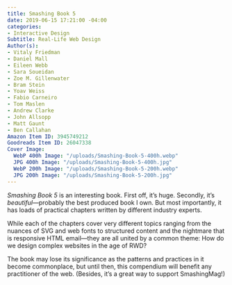 ```yaml
---
title: Smashing Book 5
date: 2019-06-15 17:21:00 -04:00
categories:
- Interactive Design
Subtitle: Real-Life Web Design
Author(s):
- Vitaly Friedman
- Daniel Mall
- Eileen Webb
- Sara Soueidan
- Zoe M. Gillenwater
- Bram Stein
- Yoav Weiss
- Fabio Carneiro
- Tom Maslen
- Andrew Clarke
- John Allsopp
- Matt Gaunt
- Ben Callahan
Amazon Item ID: 3945749212
Goodreads Item ID: 26047338
Cover Image:
  WebP 400h Image: "/uploads/Smashing-Book-5-400h.webp"
  JPG 400h Image: "/uploads/Smashing-Book-5-400h.jpg"
  WebP 200h Image: "/uploads/Smashing-Book-5-200h.webp"
  JPG 200h Image: "/uploads/Smashing-Book-5-200h.jpg"
---
```


*Smashing Book 5* is an interesting book. First off, it’s huge. Secondly, it’s *beautiful*—probably the best produced book I own. But most importantly, it has loads of practical chapters written by different industry experts.

While each of the chapters cover very different topics ranging from the nuances of SVG and web fonts to structured content and the nightmare that is responsive HTML email—they are all united by a common theme: How do we design complex websites in the age of RWD?

The book may lose its significance as the patterns and practices in it become commonplace, but until then, this compendium will benefit any practitioner of the web. (Besides, it’s a great way to support SmashingMag!)